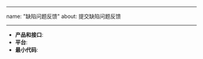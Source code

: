 ---
name: "缺陷问题反馈"
about: 提交缺陷问题反馈

 ---

 <!--
感谢提交问题反馈。
 请提供尽量全面的信息协助问题定位修复。
 产品和接口：问题发生时工作所在的产品和调用的API
平台：操作系统信息，类型，版本
 如果可能，请提供一份最小问题复现代码。
 如果崩溃，请提供错误栈。
 如果编译出错，请提供 cmake 版本，编译器版本，编译命令等信息。
 -->

* **产品和接口**:
* **平台**:
* **最小代码**:

 <!-- 请提供其他可能协助问题定位的信息 -->